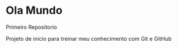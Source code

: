 # Ola Mundo
 Primeiro Repositorio

 Projeto de inicio para treinar meu conhecimento com Git e GitHub   
